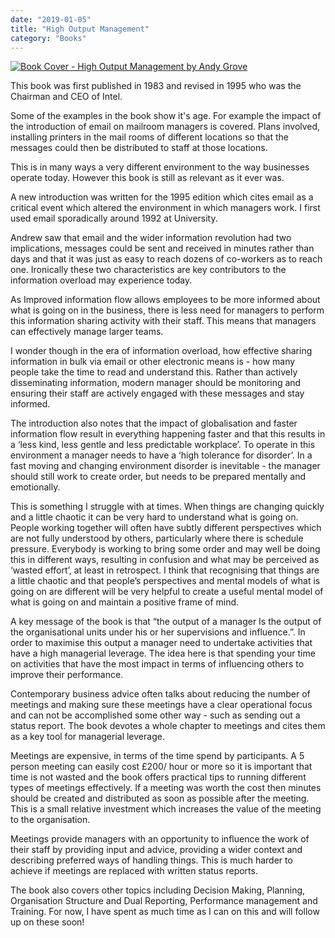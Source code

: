 ```yaml
---
date: "2019-01-05"
title: "High Output Management"
category: "Books"
---
```

[![Book Cover - High Output Management by Andy Grove](/images/high-output-management.jpg)](https://www.amazon.co.uk/High-Output-Management-Andrew-Grove/dp/0679762884)

This book was first published in 1983 and revised in 1995 who was the Chairman and CEO of Intel.

Some of the examples in the book show it's age. For example the impact of the introduction of email on mailroom managers is covered.  Plans involved, installing printers in the mail rooms of different locations so that the messages could then be distributed to staff at those locations.

This is in many ways a very different environment to the way businesses operate today. However this book is still as relevant as it ever was.

A new introduction was written for the 1995 edition which cites email as a critical event which altered the environment in which managers work. I first used email sporadically around 1992 at University.

Andrew saw that email and the wider information revolution had two implications, messages could be sent and received in minutes rather than days and that it was just as easy to reach dozens of co-workers as to reach one. Ironically these two characteristics are key contributors to the information overload may experience today.

As Improved information flow allows employees to be more informed about what is going on in the business, there is less need for managers to perform this information sharing activity with their staff. This means that managers can effectively manage larger teams. 

I wonder though in the era of information overload, how effective sharing information in bulk via email or other electronic means is - how many people take the time to read and understand this. Rather than actively disseminating information, modern manager should be monitoring and ensuring their staff are actively engaged with these messages and stay informed.

The introduction also notes that the impact of globalisation and faster information flow result in everything happening faster and that this results in a ‘less kind, less gentle and less predictable workplace’. To operate in this environment a manager needs to have a ‘high tolerance for disorder’. In a fast moving and changing environment disorder is inevitable - the manager should still work to create order, but needs to be prepared mentally and emotionally.

This is something I struggle with at times. When things are changing quickly and a little chaotic it can be very hard to understand what is going on. People working together will often have subtly different perspectives which are not fully understood by others, particularly where there is schedule pressure. Everybody is working to bring some order and may well be doing this in different ways, resulting in confusion and what may be perceived as ‘wasted effort’, at least in retrospect. I think that recognising that things are a little chaotic and that people’s perspectives and mental models of what is going on are different will be very helpful to create a useful mental model of what is going on and maintain a positive frame of mind.

A key message of the book is that “the output of a manager Is the output of the organisational units under his or her supervisions and influence.”. In order to maximise this output a manager need to undertake activities that have a high managerial leverage. The idea here is that spending your time on activities that have the most impact in terms of influencing others to improve their performance.

Contemporary business advice often talks about reducing the number of meetings and making sure these meetings have a clear operational focus and can not be accomplished some other way - such as sending out a status report. The book devotes a whole chapter to meetings and cites them as a key tool for managerial leverage.

Meetings are expensive, in terms of the time spend by participants. A 5 person meeting can easily cost £200/ hour or more so it is important that time is not wasted and the book offers practical tips to running different types of meetings effectively. If a meeting was worth the cost then minutes should be created and distributed as soon as possible after the meeting. This is a small relative investment which increases the value of the meeting to the organisation.

Meetings provide managers with an opportunity to influence the work of their staff by providing input and advice, providing a wider context and describing preferred ways of handling things. This is much harder to achieve if meetings are replaced with written status reports.

The book also covers other topics including Decision Making, Planning, Organisation Structure and Dual Reporting, Performance management and Training. For now, I have spent as much time as I can on this and will follow up on these soon! 
